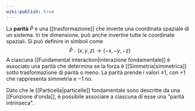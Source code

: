 ```yaml
---
wiki-publish: true
---
```

La **parità** $\hat{P}$ è una [[trasformazione]] che inverte una coordinata spaziale di un sistema. In tre dimensione, può anche invertire tutte le coordinate spaziali. Si può definire in simboli come
$$\hat{P}:(x,y,z) \rightarrow (-x,-y,-z)$$
A ciascuna [[Fundamental interaction|interazione fondamentale]] è associato una parità che determina se la forza è [[Simmetria|simmetrica]] sotto trasformazione di parità o meno. La parità prende i valori $\pm1$, con $+1$ che rappresenta simmetria e $-1$ no.

Dato che le [[Particella|particelle]] fondamentale sono descritte da una [[Funzione d'onda]], è possibile associare a ciascuna di esse una "parità intrinseca".